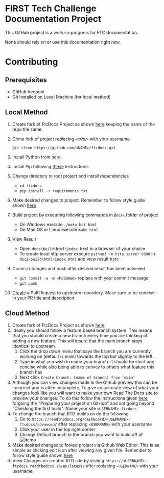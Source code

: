 FIRST Tech Challenge Documentation Project
==========================================

This GitHub project is a work-in-progress for FTC documentation.

None should rely on or use this documentation right now.

# Contributing

## Prerequisites

- GitHub Account
- Git Installed on Local Machine (for local method)

## Local Method

1. Create fork of FtcDocs Project as shown [here](https://docs.github.com/en/get-started/quickstart/fork-a-repo) keeping the name of the repo the same
2. Clone fork of project replacing `<NAME>` with your username

      `git clone https://github.com/<NAME>/ftcdocs.git`
3. Install Python from [here](https://www.python.org/downloads/)
4. Install Pip following [these](https://pip.pypa.io/en/stable/installation/) instructions
5. Change directory to root project and install dependencies
    - `cd ftcdocs`
    - `pip install -r requirements.txt`
6. Make desired changes to project. Remember to follow style guide shown [here](https://docs.wpilib.org/en/stable/docs/contributing/frc-docs/style-guide.html)
7. Build project by executing following commands in `docs\` folder of project
    - On Windows execute `./make.bat html`
    - On Mac OS or Linux execute `make html`
8. View Result
    - Open `docs\build\html\index.html` in a browser of your choice
    - To create local http server execute `python3 -m http.server 8080` in `docs\build\html\index.html` and view result [here](https://localhost:8080)
9. Commit changes and push after desired result has been achieved
    - `git commit -a -m <MESSAGE>` replace <MESSAGE> with your commit message
    - `git push`
10. [Create](https://docs.github.com/en/pull-requests/collaborating-with-pull-requests/proposing-changes-to-your-work-with-pull-requests/creating-a-pull-request) a Pull Request to upstream repository. Make sure to be concise in your PR title and description. 

## Cloud Method


1. Create fork of FtcDocs Project as shown [here](https://docs.github.com/en/get-started/quickstart/fork-a-repo)
2. Ideally you should follow a feature based branch system. This means that you should create a new branch every time you are thinking of adding a new feature. This will insure that the main branch stays identical to upstream.
    1. Click the drop down menu that says the branch you are currently working on (default is main) towards the top but slightly to the left
    2. Type in what you wish to name your branch. It should be short and concise while also being able to convey to others what feature this branch has
    3. Next click `Create branch: [name of branch] from ‘main’`
3. Although you can view changes made in the Github preview this can be incorrect and is often incomplete. To give an accurate view of what your changes look like you will want to make your own Read The Docs site to preview your changes. To do this follow the instructions given [here](https://docs.readthedocs.io/en/stable/tutorial/index.html) forgoing the "Preparing your project on GitHub" and not going beyond "Checking the first build". Name your site `<USERNAME>-ftcdocs`
4. To change the branch that RTD builds on do the following
    1. Go to `https://readthedocs.org/dashboard/<USERNAME>-ftcdocs/advanced/` after replacing `<USERNAME>` with your username
    2. Click your user in the top right corner
    3. Change Default branch to the branch you want to build off of
    ![demo](https://media.discordapp.net/attachments/836704905364373547/992042745952751626/unknown.png)
5. Make desired changes to forked project via Github Web Editor. This is as simple as clicking edit icon after viewing any given file. Remember to follow style guide shown [here](https://docs.wpilib.org/en/stable/docs/contributing/frc-docs/style-guide.html)
6. View Changes on created RTD site by visiting `https://<USERNAME>-ftcdocs.readthedocs.io/en/latest/` after replacing `<USERNAME>` with your username
